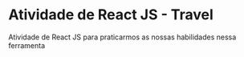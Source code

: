 # Atividade de React JS - Travel

<p>Atividade de React JS para praticarmos as nossas habilidades nessa ferramenta</p>
